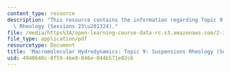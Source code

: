 ```yaml
---
content_type: resource
description: "This resource contains the information regarding Topic 9: Suspensions\
  \ Rheology (Sessions 23\u201324)."
file: /media/https%3A/open-learning-course-data-rc.s3.amazonaws.com/2-341j-macromolecular-hydrodynamics-spring-2016/4940640c8f594be8046e044b571e02c6_MIT2_341JS16_Lec23-slides.pdf
file_type: application/pdf
resourcetype: Document
title: 'Macromolecular Hydrodynamics: Topic 9: Suspensions Rheology (Sessions 23-24)'
uid: 4940640c-8f59-4be8-046e-044b571e02c6
---
```

